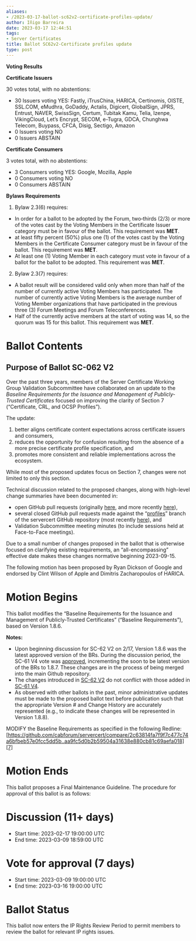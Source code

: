 ```yaml
---
aliases:
- /2023-03-17-ballot-sc62v2-certificate-profiles-update/
author: Iñigo Barreira
date: 2023-03-17 12:44:51
tags:
- Server Certificates
title: Ballot SC62v2-Certificate profiles update
type: post
---
```


**Voting Results**

**Certificate Issuers**

30 votes total, with no abstentions:

- 30 Issuers voting YES: Fastly, iTrusChina, HARICA, Certinomis, OISTE, SSL.COM, eMudhra, GoDaddy, Actalis, Digicert, GlobalSign, JPRS, Entrust, NAVER, SwissSign, Certum, Tubitak Kamu, Telia, Izenpe, VikingCloud, Let’s Encrypt, SECOM, e-Tugra, GDCA, Chunghwa Telecom, Buypass, CFCA, Disig, Sectigo, Amazon
- 0 Issuers voting NO
- 0 Issuers ABSTAIN

**Certificate Consumers**

3 votes total, with no abstentions:

- 3 Consumers voting YES: Google, Mozilla, Apple
- 0 Consumers voting NO
- 0 Consumers ABSTAIN

**Bylaws Requirements**

1. Bylaw 2.3(6) requires:

- In order for a ballot to be adopted by the Forum, two‐thirds (2/3) or more of the votes cast by the Voting Members in the Certificate Issuer category must be in favour of the ballot. This requirement was **MET**.
- at least fifty percent (50%) plus one (1) of the votes cast by the Voting Members in the Certificate Consumer category must be in favour of the ballot. This requirement was **MET**.
- At least one (1) Voting Member in each category must vote in favour of a ballot for the ballot to be adopted. This requirement was **MET**.

2. Bylaw 2.3(7) requires:

- A ballot result will be considered valid only when more than half of the number of currently active Voting Members has participated. The number of currently active Voting Members is the average number of Voting Member organizations that have participated in the previous three (3) Forum Meetings and Forum Teleconferences.
- Half of the currently active members at the start of voting was 14, so the quorum was 15 for this ballot. This requirement was **MET**.

# Ballot Contents

## **Purpose of Ballot SC-062 V2**

Over the past three years, members of the Server Certificate Working Group Validation Subcommittee have collaborated on an update to the _Baseline Requirements for the Issuance and Management of Publicly-Trusted Certificates_ focused on improving the clarity of Section 7 (“Certificate, CRL, and OCSP Profiles”).

The update:

1. better aligns certificate content expectations across certificate issuers and consumers,
1. reduces the opportunity for confusion resulting from the absence of a more precise certificate profile specification, and
1. promotes more consistent and reliable implementations across the ecosystem.

While most of the proposed updates focus on Section 7, changes were not limited to only this section.

Technical discussion related to the proposed changes, along with high-level change summaries have been documented in:

- open GitHub pull requests (originally [here][1], and more recently [here][2]),
- several closed GitHub pull requests made against the “[profiles][3]” branch of the servercert GitHub repository (most recently [here][4]), and
- Validation Subcommittee meeting minutes (to include sessions held at Face-to-Face meetings).

Due to a small number of changes proposed in the ballot that is otherwise focused on clarifying existing requirements, an “all-encompassing” effective date makes these changes normative beginning 2023-09-15.

The following motion has been proposed by Ryan Dickson of Google and endorsed by Clint Wilson of Apple and Dimitris Zacharopoulos of HARICA.

# Motion Begins

This ballot modifies the “Baseline Requirements for the Issuance and Management of Publicly-Trusted Certificates” (“Baseline Requirements”), based on Version 1.8.6.

**Notes:**

- Upon beginning discussion for SC-62 V2 on 2/17, Version 1.8.6 was the latest approved version of the BRs. During the discussion period, the SC-61 V4 vote was [approved][5], incrementing the soon to be latest version of the BRs to 1.8.7. These changes are in the process of being merged into the main Github repository.
- The changes introduced in [SC-62 V2][6] do not conflict with those added in [SC-61 V4][7].
- As observed with other ballots in the past, minor administrative updates must be made to the proposed ballot text before publication such that the appropriate Version # and Change History are accurately represented (e.g., to indicate these changes will be represented in Version 1.8.8).

MODIFY the Baseline Requirements as specified in the following Redline: [https://github.com/cabforum/servercert/compare/2c63814fa7f9f7c477c74a6bfbeb57e0fcc5dd5b..aa9fc5d0b2b59504a31638e880cb81c69aefa018][7]

# Motion Ends

This ballot proposes a Final Maintenance Guideline. The procedure for approval of this ballot is as follows:

# **Discussion (11+ days)**

- Start time: 2023-02-17 19:00:00 UTC
- End time: 2023-03-09 18:59:00 UTC

# **Vote for approval (7 days)**

- Start time: 2023-03-09 19:00:00 UTC
- End time: 2023-03-16 19:00:00 UTC

# Ballot Status

This ballot now enters the IP Rights Review Period to permit members to review the ballot for relevant IP rights issues.

[1]: https://github.com/sleevi/cabforum-docs/pull/36
[2]: https://github.com/cabforum/servercert/pull/373
[3]: https://github.com/cabforum/servercert/tree/profiles
[4]: https://github.com/cabforum/servercert/pull/418
[5]: https://lists.cabforum.org/pipermail/servercert-wg/2023-February/003600.html
[6]: https://github.com/cabforum/servercert/compare/e87bc5fcf35f533e58899311e538e6ffe959102e
[7]: https://github.com/cabforum/servercert/compare/2c63814fa7f9f7c477c74a6bfbeb57e0fcc5dd5b..aa9fc5d0b2b59504a31638e880cb81c69aefa018